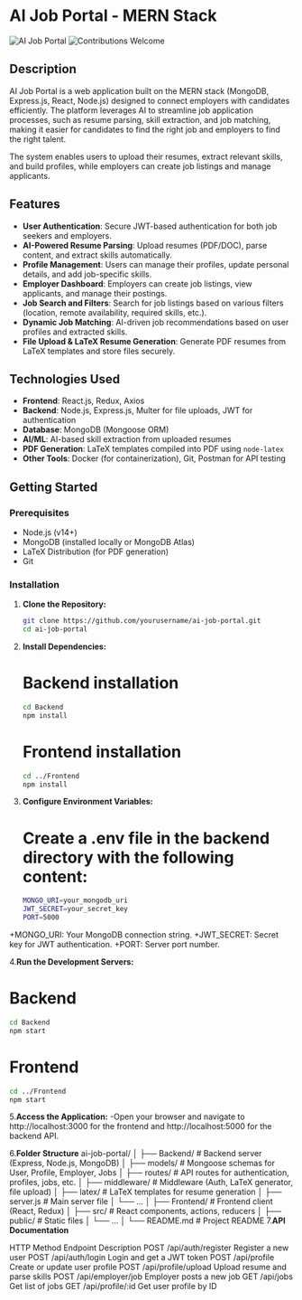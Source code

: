 # AI Job Portal - MERN Stack

![AI Job Portal](https://img.shields.io/badge/MERN-FullStack-blue) ![Contributions Welcome](https://img.shields.io/badge/Contributions-Welcome-brightgreen)

## Description

AI Job Portal is a web application built on the MERN stack (MongoDB, Express.js, React, Node.js) designed to connect employers with candidates efficiently. The platform leverages AI to streamline job application processes, such as resume parsing, skill extraction, and job matching, making it easier for candidates to find the right job and employers to find the right talent.

The system enables users to upload their resumes, extract relevant skills, and build profiles, while employers can create job listings and manage applicants.

## Features

- **User Authentication**: Secure JWT-based authentication for both job seekers and employers.
- **AI-Powered Resume Parsing**: Upload resumes (PDF/DOC), parse content, and extract skills automatically.
- **Profile Management**: Users can manage their profiles, update personal details, and add job-specific skills.
- **Employer Dashboard**: Employers can create job listings, view applicants, and manage their postings.
- **Job Search and Filters**: Search for job listings based on various filters (location, remote availability, required skills, etc.).
- **Dynamic Job Matching**: AI-driven job recommendations based on user profiles and extracted skills.
- **File Upload & LaTeX Resume Generation**: Generate PDF resumes from LaTeX templates and store files securely.

## Technologies Used

- **Frontend**: React.js, Redux, Axios
- **Backend**: Node.js, Express.js, Multer for file uploads, JWT for authentication
- **Database**: MongoDB (Mongoose ORM)
- **AI/ML**: AI-based skill extraction from uploaded resumes
- **PDF Generation**: LaTeX templates compiled into PDF using `node-latex`
- **Other Tools**: Docker (for containerization), Git, Postman for API testing

## Getting Started

### Prerequisites

- Node.js (v14+)
- MongoDB (installed locally or MongoDB Atlas)
- LaTeX Distribution (for PDF generation)
- Git

### Installation

1. **Clone the Repository:**

   ```bash
   git clone https://github.com/yourusername/ai-job-portal.git
   cd ai-job-portal
2. **Install Dependencies:**
   # Backend installation
   ```bash
   cd Backend
   npm install
   ```

   # Frontend installation
   ```bash
   cd ../Frontend
   npm install
   ```

3. **Configure Environment Variables:**
   # Create a .env file in the backend directory with the following content:
   ```bash
   MONGO_URI=your_mongodb_uri
   JWT_SECRET=your_secret_key
   PORT=5000
   ```
   
+MONGO_URI: Your MongoDB connection string.
+JWT_SECRET: Secret key for JWT authentication.
+PORT: Server port number.

4.**Run the Development Servers:**
   # Backend
   ```bash
   cd Backend
   npm start
   ```
   # Frontend
   ```bash
   cd ../Frontend
   npm start
   ```

5.**Access the Application:**
   -Open your browser and navigate to http://localhost:3000 for the frontend and http://localhost:5000 for the backend API.

6.**Folder Structure**
   ai-job-portal/
   │
   ├── Backend/               # Backend server (Express, Node.js, MongoDB)
   │   ├── models/            # Mongoose schemas for User, Profile, Employer, Jobs
   │   ├── routes/            # API routes for authentication, profiles, jobs, etc.
   │   ├── middleware/        # Middleware (Auth, LaTeX generator, file upload)
   │   ├── latex/             # LaTeX templates for resume generation
   │   ├── server.js          # Main server file
   │   └── ...
   │
   ├── Frontend/              # Frontend client (React, Redux)
   │   ├── src/               # React components, actions, reducers
   │   ├── public/            # Static files
   │   └── ...
   │
   └── README.md              # Project README
7.**API Documentation**

   HTTP Method	Endpoint	Description
   POST	/api/auth/register	Register a new user
   POST	/api/auth/login	Login and get a JWT token
   POST	/api/profile	Create or update user profile
   POST	/api/profile/upload	Upload resume and parse skills
   POST	/api/employer/job	Employer posts a new job
   GET	/api/jobs	Get list of jobs
   GET	/api/profile/:id	Get user profile by ID

